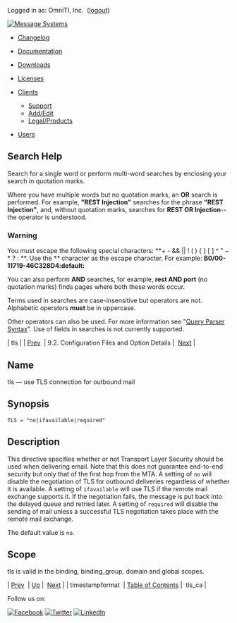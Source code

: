 Logged in as: OmniTI, Inc.  ([logout](https://support.messagesystems.com/logout.php))

[![Message Systems](https://support.messagesystems.com/images/ms-white205.png)](https://support.messagesystems.com/start.php) 

*   [Changelog](https://support.messagesystems.com/start.php?show=changelog)
*   [Documentation](https://support.messagesystems.com/docs/)
*   [Downloads](https://support.messagesystems.com/start.php)

*   [Licenses](https://support.messagesystems.com/license_summary.php)
*   <a href="">Clients</a>
    *   [Support](https://support.messagesystems.com/cs.php)
    *   [Add/Edit](https://support.messagesystems.com/edit_client.php)
    *   [Legal/Products](https://support.messagesystems.com/edit_products.php)
*   [Users](https://support.messagesystems.com/edit_customer.php)

## Search Help

Search for a single word or perform multi-word searches by enclosing your search in quotation marks.

Where you have multiple words but no quotation marks, an **OR** search is performed. For example, **"REST Injection"** searches for the phrase **"REST Injection"**, and, without quotation marks, searches for **REST OR Injection**--the operator is understood.

### Warning

You must escape the following special characters: **+ - && || ! ( ) { } [ ] ^ " ~ * ? : \**. Use the **\** character as the escape character. For example: **B0/00-11719-46C328D4\:default\:**

You can also perform **AND** searches, for example, **rest AND port** (no quotation marks) finds pages where both these words occur.

Terms used in searches are case-insensitive but operators are not. Alphabetic operators **must** be in uppercase.

Other operators can also be used. For more information see "[Query Parser Syntax](https://lucene.apache.org/core/old_versioned_docs/versions/3_0_0/queryparsersyntax.html)". Use of fields in searches is not currently supported.

| tls |
| [Prev](conf.ref.timestampformat.php)  | 9.2. Configuration Files and Option Details |  [Next](conf.ref.tls_ca.php) |

<a name="conf.ref.tls"></a>
## Name

tls — use TLS connection for outbound mail

## Synopsis

`TLS = "no|ifavailable|required"`

<a name="idp6914240"></a>
## Description

This directive specifies whether or not Transport Layer Security should be used when delivering email. Note that this does not guarantee end-to-end security but only that of the first hop from the MTA. A setting of `no` will disable the negotiation of TLS for outbound deliveries regardless of whether it is available. A setting of `ifavailable` will use TLS if the remote mail exchange supports it. If the negotiation fails, the message is put back into the delayed queue and retried later. A setting of `required` will disable the sending of mail unless a successful TLS negotiation takes place with the remote mail exchange.

The default value is `no`.

<a name="idp6918608"></a>
## Scope

tls is valid in the binding, binding_group, domain and global scopes.

| [Prev](conf.ref.timestampformat.php)  | [Up](conf.ref.files.php) |  [Next](conf.ref.tls_ca.php) |
| timestampformat  | [Table of Contents](index.php) |  tls_ca |

Follow us on:

[![Facebook](https://support.messagesystems.com/images/icon-facebook.png)](http://www.facebook.com/messagesystems) [![Twitter](https://support.messagesystems.com/images/icon-twitter.png)](http://twitter.com/#!/MessageSystems) [![LinkedIn](https://support.messagesystems.com/images/icon-linkedin.png)](http://www.linkedin.com/company/message-systems)